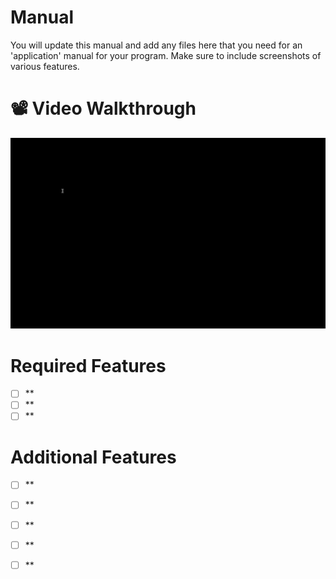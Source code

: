 # Manual 

You will update this manual and add any files here that you need for an 'application' manual for your program. Make sure to include screenshots of various features.

# 📽️ Video Walkthrough
<img src='img/foodwizard.gif' title='Video Walkthrough' width='' alt='Video Walkthrough' />

# Required Features
- [ ] **
- [ ] **
- [ ] **

# Additional Features
- [ ] **
- [ ] **
- [ ] **
- [ ] **
- [ ] **

